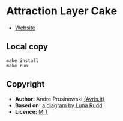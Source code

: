 # Attraction Layer Cake

 - [Website](https://cake.avris.it)

## Local copy

    make install
    make run
    
## Copyright
 
 * **Author:** Andre Prusinowski [(Avris.it)](https://avris.it)
 * **Based on:** [a diagram by Luna Rudd](https://imgur.com/gallery/YAGLE)
 * **Licence:** [MIT](https://mit.avris.it)
